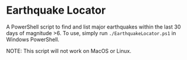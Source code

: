 # Earthquake Locator

A PowerShell script to find and list major earthquakes within the last 30 days of magnitude >6. To use, simply run `./EarthquakeLocator.ps1` in Windows PowerShell.

NOTE: This script will not work on MacOS or Linux.
